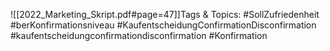 
![[2022_Marketing_Skript.pdf#page=47]]Tags & Topics:
   #SollZufriedenheit
   #berKonfirmationsniveau
   #KaufentscheidungConfirmationDisconfirmation
   #kaufentscheidungconfirmationdisconfirmation
   #Konfirmation